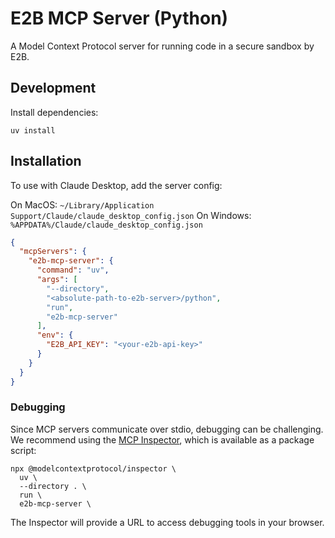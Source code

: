 # E2B MCP Server (Python)

A Model Context Protocol server for running code in a secure sandbox by E2B.

## Development

Install dependencies:
```
uv install
```

## Installation

To use with Claude Desktop, add the server config:

On MacOS: `~/Library/Application Support/Claude/claude_desktop_config.json`
On Windows: `%APPDATA%/Claude/claude_desktop_config.json`

```json
{
  "mcpServers": {
    "e2b-mcp-server": {
      "command": "uv",
      "args": [
        "--directory",
        "<absolute-path-to-e2b-server>/python",
        "run",
        "e2b-mcp-server"
      ],
      "env": {
        "E2B_API_KEY": "<your-e2b-api-key>"
      }
    }
  }
}
```

### Debugging

Since MCP servers communicate over stdio, debugging can be challenging. We recommend using the [MCP Inspector](https://github.com/modelcontextprotocol/inspector), which is available as a package script:

```
npx @modelcontextprotocol/inspector \
  uv \
  --directory . \
  run \
  e2b-mcp-server \
```

The Inspector will provide a URL to access debugging tools in your browser.

